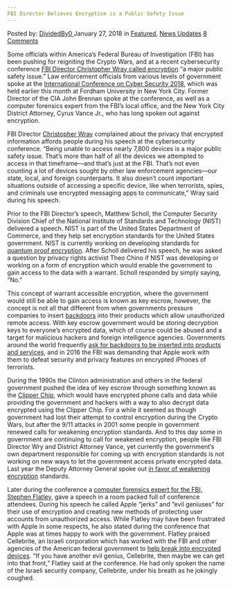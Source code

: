 ```yaml
---
FBI Director Believes Encryption is a Public Safety Issue
---
```

<article class="post-listing post-24574 post type-post status-publish format-standard has-post-thumbnail hentry 
 tag-believes tag-director tag-encryption tag-fbi tag-issue tag-public tag-safety">
<div class="post-inner">
<span>Posted by: <a href="https://www.deepdotweb.com/author/dividedby0/" title="">DividedBy0 </a></span>
<span>January 27, 2018</span>
<span>in <a href="https://www.deepdotweb.com/category/deepdot-news/" rel="category tag">Featured</a>, <a href="https://www.deepdotweb.com/category/news-updates/" rel="category tag">News Updates</a></span>
<span><a href="https://www.deepdotweb.com/2018/01/27/encryption-is-a-public-safety-issue/#comments">8 Comments</a></span>


<p>Some officials within America’s Federal Bureau of Investigation (FBI) has been pushing for reigniting the Crypto Wars, and at a recent cybersecurity conference <a href="https://www.fbi.gov/news/speeches/raising-our-game-cyber-security-in-an-age-of-digital-transformation">FBI Director Christopher Wray called encryption</a> “a major public safety issue.” Law enforcement officials from various levels of government spoke at the <a href="https://www.reuters.com/article/us-usa-cyber-fbi/fbi-chief-calls-unbreakable-encryption-urgent-public-safety-issue-idUSKBN1EY1S7">International Conference on Cyber Security 2018</a>, which was held earlier this month at Fordham University in New York City. Former Director of the CIA John Brennan spoke at the conference, as well as a computer forensics expert from the FBI’s local office, and the New York City District Attorney, Cyrus Vance Jr., who has long spoken out against encryption.</p>
<p>FBI Director <a href="https://www.washingtonpost.com/world/national-security/fbi-chief-calls-encryption-a-major-public-safety-issue/2018/01/09/29a04166-f555-11e7-b34a-b85626af34ef_story.html">Christopher Wray</a> complained about the privacy that encrypted information affords people during his speech at the cybersecurity conference. “Being unable to access nearly 7,800 devices is a major public safety issue. That’s more than half of all the devices we attempted to access in that timeframe—and that’s just at the FBI. That’s not even counting a lot of devices sought by other law enforcement agencies—our state, local, and foreign counterparts. It also doesn’t count important situations outside of accessing a specific device, like when terrorists, spies, and criminals use encrypted messaging apps to communicate,” Wray said during his speech.</p>
<p>Prior to the FBI Director’s speech, Matthew Scholl, the Computer Security Division Chief of the National Institute of Standards and Technology (NIST) delivered a speech. NIST is part of the United States Department of Commerce, and they help set encryption standards for the United States government. NIST is currently working on developing standards for <a href="https://www.deepdotweb.com/2016/02/08/nsa-switches-to-quantum-resistant-cryptography/">quantum proof encryption</a>. After Scholl delivered his speech, he was asked a question by privacy rights activist Theo Chino if NIST was developing or working on a form of encryption which would enable the government to gain access to the data with a warrant. Scholl responded by simply saying, “No.”</p>
<p>This concept of warrant accessible encryption, where the government would still be able to gain access is known as key escrow, however, the concept is not all that different from when governments pressure companies to insert <a href="https://www.deepdotweb.com/2017/01/25/comprehensive-guide-backdoors/">backdoors</a> into their products which allow unauthorized remote access. With key escrow government would be storing decryption keys to everyone&#8217;s encrypted data, which of course could be abused and a target for malicious hackers and foreign intelligence agencies. Governments around the world frequently <a href="https://www.deepdotweb.com/2017/10/30/russian-government-fines-telegram-not-providing-backdoor/">ask for backdoors to be inserted into products and services</a>, and in 2016 the FBI was demanding that Apple work with them to defeat security and privacy features on encrypted iPhones of terrorists.</p>
<p>During the 1990s the Clinton administration and others in the federal government pushed the idea of key escrow through something known as the <a href="https://en.wikipedia.org/wiki/Crypto_Wars">Clipper Chip</a>, which would have encrypted phone calls and data while providing the government and hackers with a way to also decrypt data encrypted using the Clipper Chip. For a while it seemed as though government had lost their attempt to control encryption during the Crypto Wars, but after the 9/11 attacks in 2001 some people in government renewed calls for weakening encryption standards. And to this day some in government are continuing to call for weakened encryption, people like FBI Director Wry and District Attorney Vance, yet currently the government’s own department responsible for coming up with encryption standards is not working on new ways to let the government access private encrypted data. Last year the Deputy Attorney General spoke out <a href="https://www.deepdotweb.com/2017/10/24/us-deputy-attorney-general-calls-weakening-encryption/">in favor of weakening encryption</a> standards.</p>
<p>Later during the conference a <a href="https://motherboard.vice.com/en_us/article/59wkkk/fbi-hacker-says-apple-are-jerks-and-evil-geniuses-for-encrypting-iphones">computer forensics expert for the FBI, Stephen Flatley</a>, gave a speech in a room packed full of conference attendees. During his speech he called Apple “jerks” and “evil geniuses” for their use of encryption and creating new methods of protecting user accounts from unauthorized access. While Flatley may have been frustrated with Apple in some respects, he also stated during the conference that Apple was at times happy to work with the government. Flatley praised Cellebrite, an Israeli corporation which has worked with the FBI and other agencies of the American federal government to <a href="https://www.deepdotweb.com/2016/11/08/israeli-security-company-can-crack-iphone-encryption-works-fbi/">help break into encrypted devices</a>. “If you have another evil genius, Cellebrite, then maybe we can get into that front,” Flatley said at the conference. He had only spoken the name of the Israeli security company, Cellebrite, under his breath as he jokingly coughed.</p>
</div>
<span style="display:none"><a href="https://www.deepdotweb.com/tag/believes/" rel="tag">believes</a> <a href="https://www.deepdotweb.com/tag/director/" rel="tag">director</a> <a href="https://www.deepdotweb.com/tag/encryption/" rel="tag">encryption</a> <a href="https://www.deepdotweb.com/tag/fbi/" rel="tag">fbi</a> <a href="https://www.deepdotweb.com/tag/issue/" rel="tag">issue</a> <a href="https://www.deepdotweb.com/tag/public/" rel="tag">public</a> <a href="https://www.deepdotweb.com/tag/safety/" rel="tag">safety</a></span> <span style="display:none" class="updated">2018-01-27</span>
<div style="display:none" class="vcard author" itemprop="author" itemscope itemtype="http://schema.org/Person"><strong class="fn" itemprop="name"><a href="https://www.deepdotweb.com/author/dividedby0/" title="Posts by DividedBy0" rel="author">DividedBy0</a></strong></div>
</div>
</article>

